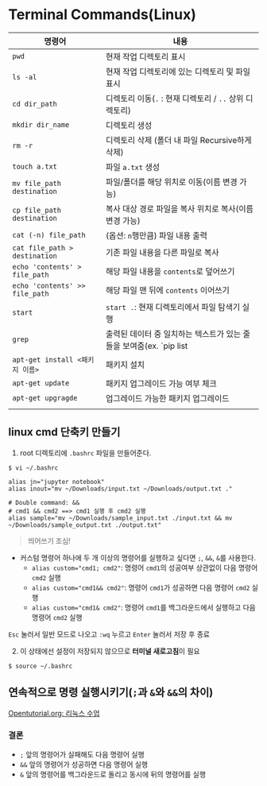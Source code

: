 # Terminal Commands(Linux)

| 명령어 | 내용 |
| ------ | ---- |
| `pwd` | 현재 작업 디렉토리 표시 |
| `ls -al` | 현재 작업 디렉토리에 있는 디렉토리 및 파일 표시 |
| `cd dir_path` | 디렉토리 이동(`.` : 현재 디렉토리 / `..` 상위 디렉토리) |
| `mkdir dir_name` | 디렉토리 생성 |
| `rm -r` | 디렉토리 삭제 (폴더 내 파일 Recursive하게 삭제) |
| `touch a.txt` | 파일 `a.txt` 생성 |
| `mv file_path destination` | 파일/폴더를 해당 위치로 이동(이름 변경 가능) |
| `cp file_path destination` | 복사 대상 경로 파일을 복사 위치로 복사(이름 변경 가능) |
| `cat (-n) file_path` | (옵션: `n`행만큼) 파일 내용 출력 |
| `cat file_path > destination` | 기존 파일 내용을 다른 파일로 복사 |
| `echo 'contents' > file_path` | 해당 파일 내용을 `contents`로 덮어쓰기 |
| `echo 'contents' >> file_path` | 해당 파일 맨 뒤에 `contents` 이어쓰기 |
| `start` | `start .`: 현재 디렉토리에서 파일 탐색기 실행 |
| `grep` | 출력된 데이터 중 일치하는 텍스트가 있는 줄들을 보여줌(ex. `pip list | grep django`) |
| `apt-get install <패키지 이름>` | 패키지 설치 |
| `apt-get update` | 패키지 업그레이드 가능 여부 체크 |
| `apt-get upgragde` | 업그레이드 가능한 패키지 업그레이드 |
|  |  |



## linux cmd 단축키 만들기

1. root 디렉토리에 `.bashrc` 파일을 만들어준다.

```shell
$ vi ~/.bashrc
```

```bashrc
alias jn="jupyter notebook"
alias inout="mv ~/Downloads/input.txt ~/Downloads/output.txt ."

# Double command: &&
# cmd1 && cmd2 ==> cmd1 실행 후 cmd2 실행
alias sample="mv ~/Downloads/sample_input.txt ./input.txt && mv ~/Downloads/sample_output.txt ./output.txt"
```

> 띄어쓰기 조심!

- 커스텀 명령어 하나에 두 개 이상의 명령어를 실행하고 싶다면 `;`, `&&`, `&`를 사용한다.
    - `alias custom="cmd1; cmd2"`: 명령어 `cmd1`의 성공여부 상관없이 다음 명령어 `cmd2` 실행
    - `alias custom="cmd1&& cmd2"`: 명령어 `cmd1`가 성공하면 다음 명령어 `cmd2` 실행
    - `alias custom="cmd1& cmd2"`: 명령어 `cmd1`를 백그라운드에서 실행하고 다음 명령어 `cmd2` 실행

`Esc` 눌러서 일반 모드로 나오고 `:wq` 누르고 `Enter` 눌러서 저장 후 종료

2. 이 상태에선 설정이 저장되지 않으므로 **터미널 새로고침**이 필요

```shell
$ source ~/.bashrc
```



## 연속적으로 명령 실행시키기(`;`과 `&`와 `&&`의 차이)

[Opentutorial.org: 리눅스 수업](https://opentutorials.org/module/2538/15818)

### 결론

- `;` 앞의 명령어가 실패해도 다음 명령어 실행
- `&&` 앞의 명령어가 성공하면 다음 명령어 실행
- `&` 앞의 명령어를 백그라운드로 돌리고 동시에 뒤의 명령어를 실행